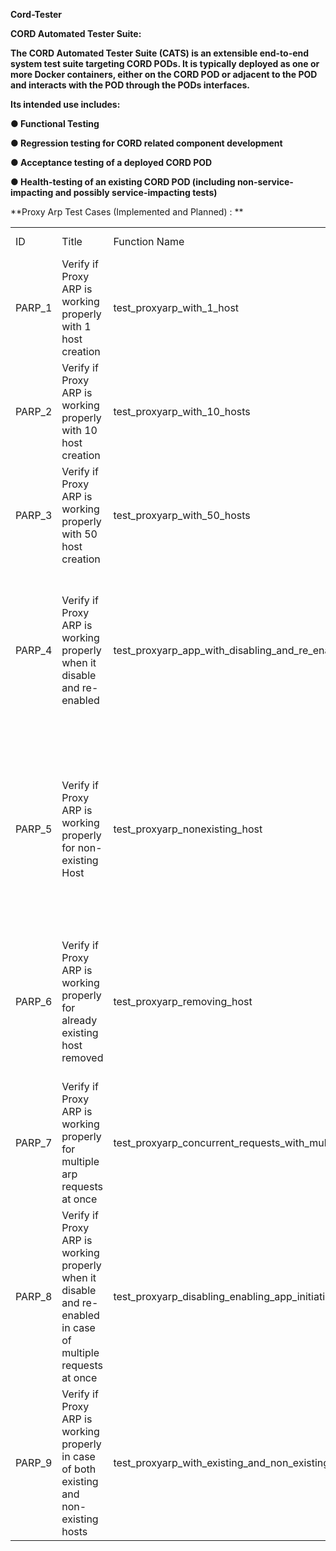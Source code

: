 **Cord-Tester**



**CORD Automated Tester Suite:**

**The CORD Automated Tester Suite (CATS) is an extensible end-to-end system test suite targeting CORD PODs. It is typically deployed as one or more Docker containers, either on the CORD POD or adjacent to the POD and interacts with the POD through the PODs interfaces.**

**Its intended use includes:**

**● Functional Testing**

**● Regression testing for CORD related component development**

**● Acceptance testing of a deployed CORD POD**

**● Health-testing of an existing CORD POD (including non-service-impacting and possibly service-impacting tests)**

**Proxy Arp Test Cases (Implemented and Planned) : **


<table>
  <tr>
    <td>ID</td>
    <td>Title</td>
    <td>Function Name</td>
    <td>Test Steps</td>
    <td>Expected Result</td>
    <td>Actual Result</td>
  </tr>
  <tr>
    <td>PARP_1</td>
    <td>Verify if Proxy ARP is working properly with 1 host creation</td>
    <td>test_proxyarp_with_1_host </td>
    <td>Configure host and Interface configurations in ONOS
Send an ARP request to host IP</td>
    <td>Proxy ARP should repsond back to the ARP requests.</td>
    <td> PASS</td>
  </tr>
  <tr>
    <td>PARP_2</td>
    <td>Verify if Proxy ARP is working properly with 10 host creation</td>
    <td> test_proxyarp_with_10_hosts</td>
    <td>1. Configure host and Interface configurations in ONOS
2. Send an ARP request to all 10  host IPs</td>
    <td>Proxy ARP should repsond back to the ARP requests.</td>
    <td> PASS</td>
  </tr>
  <tr>
    <td>PARP_3</td>
    <td>Verify if Proxy ARP is working properly with 50 host creation</td>
    <td> test_proxyarp_with_50_hosts</td>
    <td>1. Configure host and Interface configurations in ONOS
2. Send an ARP request to all 50 host IPs.</td>
    <td>Proxy ARP should repsond back to the ARP requests.</td>
    <td>PASS </td>
  </tr>
  <tr>
    <td>PARP_4</td>
    <td>Verify if Proxy ARP is working properly when it disable and re-enabled</td>
    <td> test_proxyarp_app_with_disabling_and_re_enabling

</td>
    <td>1. Configure host and Interface configurations in ONOS
2.Send an ARP request
3. Disable proxy-arp app in ONSO and send arp requests again </td>
    <td>Proxy Arp should not response once it disabled </td>
    <td> PASS</td>
  </tr>
  <tr>
    <td>PARP_5</td>
    <td>Verify if Proxy ARP is working properly for non-existing Host </td>
    <td>test_proxyarp_nonexisting_host</td>
    <td>1. Dont Configure host and Interface configurations in ONOS
2.Send an ARP request
3. Now configure Host and Interface configurations in ONOS
4. Repeat step 2  </td>
    <td>Proxy Arp should not respond for arp requests sent to non-existing host IPs</td>
    <td>PASS</td>
  </tr>
  <tr>
    <td>PARP_6</td>
    <td>Verify if Proxy ARP is working properly for already existing host removed </td>
    <td>test_proxyarp_removing_host
</td>
    <td>1. Configure host and Interface configurations in ONOS
2.Send an ARP request
3. Now Remove Host configuration in ONOS
4. Repeat step 2  </td>
    <td>Proxy Arp should not respond to arp  requests once the host configuration removed </td>
    <td>PASS</td>
  </tr>
  <tr>
    <td>PARP_7</td>
    <td>Verify if Proxy ARP is working properly for multiple arp requests at once</td>
    <td>test_proxyarp_concurrent_requests_with_multiple_host_and_different_interfaces
</td>
    <td>1. Configure 10 host and Interface configurations in ONOS
2. Send an ARP request to all 10 host IPs from 10 ports at once</td>
    <td>Proxy should response to all 10 arp requests received at once</td>
    <td>PASS</td>
  </tr>
  <tr>
    <td>PARP_8</td>
    <td>Verify if Proxy ARP is working properly when it disable and re-enabled in case of multiple requests at once</td>
    <td>test_proxyarp_disabling_enabling_app_initiating_concurrent_requests</td>
    <td>1. Configure 10 host and Interface configurations in ONOS
2.Send an ARP request to all 10 host IPs
3. Disable proxy-arp app in ONSO send arp requests again </td>
    <td>Proxy ARP should not respond once its disabled </td>
    <td>PASS</td>
  </tr>
  <tr>
    <td>PARP_9</td>
    <td>Verify if Proxy ARP is working properly in case of both existing and non-existing hosts </td>
    <td>test_proxyarp_with_existing_and_non_existing_hostIPs_initiating_concurrent_requests</td>
    <td>1. Configure 5 host and Interface configurations in ONOS
2.Send an ARP request for 10 host IPs
 </td>
    <td>Proxy ARP should respond to only existing Host IPs</td>
    <td>PASS</td>
  </tr>
</table>
